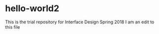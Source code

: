 # hello-world2
This is the trial repository for Interface Design Spring 2018
I am an edit to this file
